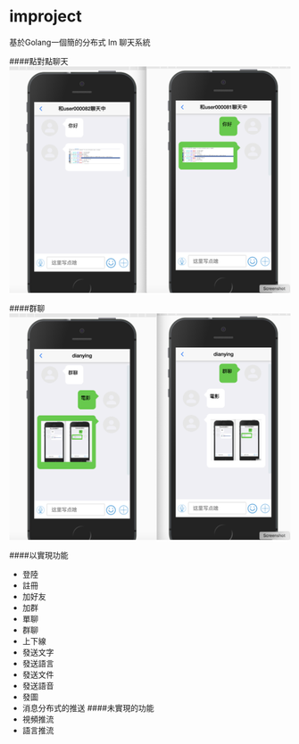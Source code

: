# improject

基於Golang一個簡的分布式 Im 聊天系統 

####點對點聊天
![avatar](https://github.com/keyadd/improject/blob/master/public/Screen%20Shot%202020-04-20%20at%207.19.32%20PM.png)

####群聊
![avatar](https://github.com/keyadd/improject/blob/master/public/Screen%20Shot%202020-04-20%20at%207.20.18%20PM.png)


####以實現功能
* 登陸
* 註冊
* 加好友
* 加群
* 單聊
* 群聊
* 上下線
* 發送文字
* 發送語言
* 發送文件
* 發送語音
* 發圖
* 消息分布式的推送
####未實現的功能
* 視頻推流
* 語言推流



